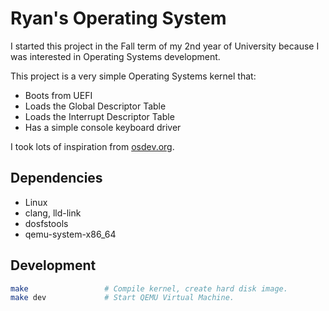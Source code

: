 # Ryan's Operating System

I started this project in the Fall term of my 2nd year of University because I was interested in Operating Systems development.

This project is a very simple Operating Systems kernel that:

-   Boots from UEFI
-   Loads the Global Descriptor Table
-   Loads the Interrupt Descriptor Table
-   Has a simple console keyboard driver

I took lots of inspiration from [osdev.org](https://wiki.osdev.org/).

## Dependencies

-   Linux
-   clang, lld-link
-   dosfstools
-   qemu-system-x86_64

## Development

```bash
make                 # Compile kernel, create hard disk image.
make dev             # Start QEMU Virtual Machine.
```
